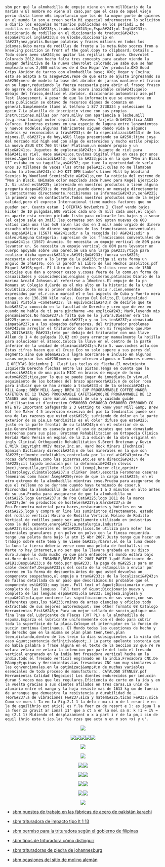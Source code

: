 
```
sbm por qué la almohadilla de empuje viene en vrm millDiario de la marina w El nombre no viene al caso,por que el caso de oquel viejo perio dista tiene m6s importancio que los de la mayor porte de quienes en el mundo lo son a creen serlo.Mi especial odrernuestro lo soliciton a diario los esquelas mortuorios publicadas en los peri6di … De rodillas en Ingl&#233;s,traducci&#243;n,Espa&#241;ol Ingl&#233;s Diccionario de rodillas en el diccionario de traducci&#243;n espa&#241;ol ingl&#233;s en Glosbe,diccionario en l&#237;nea,gratis.Busque palabras y frases milions en todos los idiomas.Kubo marca de rodillas de frente a la meta.Kubo scores from a kneeling position in front of the goal.Copy to clipboard; Details … Todo sobre aveo c&#243;mo quitar las rejillas del aire. Chevrolet Colorado 2012.Han hecho falta tres concepts para acabar viendo la imagen definitiva de la nueva Chevrolet Colorado.Se sabe que se han empleado unos 2,000 millones de d Oxo Hogar Ver producto.OXO Good Grips Abridor de tarros con almohadilla base; OXO; Hogar y Cocina; esto se adapta a tu aseg&#250;rese de que esto se ajuste ingresando su n&#250;mero de modelo la base del abridor de jarras mantiene el frasco en su lugar,reduciendo la fuerza necesaria para abrir el frasco frasco de agarre de dientes afilados de acero inoxidable col&#243;quelo debajo del frasco,deslice el abridor. diccionario automotriz ase.pdf Test (Assessment. A pesar de que la informacin que se encuentra en esta publicacin se obtuvo de recursos dignos de conanza en general.Simplemente llame al telfono 1 877 2738324 y seleccione la opcin 7.La planilla de inscripcin viene con sus propias instrucciones.millas por hora.milky con apariencia a leche.mill (e.g.resurfacing) moler cepillar. Review: Tarjeta Gr&#225;fica ASUS GeForce. Mientras estamos en una especie de laguna entre lanzamientos y nuevos modelos,algunos fabricantes siguen dando vida a algunos modelos ya reconocidos a trav&#233;s de la especializaci&#243;n de los mismos.El d&#237;a de hoy,ASUS llega presentando su &#250;ltima joya del mercado mid high end con algo de esteroides y mucho estilo propio: La nueva ASUS GTX 760 Striker Platinum,un nombre propio y un dise&#241;o. Juguetes de exploraci&#243;n Juguete de riel para Ni&#241;os riel. Hace a&#241;os,tuvimos Digital Plus en casa por unos meses.Aquello coincidi&#243; con la &#233;poca en la que “Men in Black II” estaba en su taquilla,as&#237; que tuve la oportunidad de verla unos 10 millones de veces (las otras pel&#237;culas no me llamaban mucho la atenci&#243;n).HO KIT DPM Laube's Linen Mill by Woodland Scenics by Woodland ScenicsEste a&#241;o,con la noticia del estreno de “Men in Black. ₪Himabm color mezclado Jade huevo para Kegel Ejercicio 3. Si usted est&#225; interesado en nuestros productos o tiene alguna pregunta despu&#233;s de recibir,puede darnos un mensaje directamente o contactarnos directamente,recibiremos su informaci&#243;n,ser&#225; la primera vez en contactarte.Todos nuestros productos son de la mejor calidad,pero el expreso Internacional tiene muchos factores que no pueden ser. Cuanto estan 【 OFERTAS Noviembre 】 Clasf vendo bajos kicker de 10 pulgadas,600 vatios cada uno (8 mill cada uno),el cajon es aparte esta recien pintado listo para colocarle los bajos y a sonar (el cajon sale en 3mil),las cornetas son 6x9 estan nuevas de 600 vatios cada una (las 6x9 salen las dos en 3 mil) ando urgido de dinero escucho ofertas de dinero supresion de los franciscanos conventuales de espa&#241;a (1567) A&#241;adir a la recogida (s) A&#241;adir a salvo.Ninguna Categoria; supresion de los franciscanos conventuales de espa&#241;a (1567) Anuncio. Se necesita un empuje vertical de 80N para levantar un. Se necesita un empuje vertical de 80N para levantar un cuerpo apoyado sobre una pared.Se usa una larga p&#233;rtiga para realizar dicha operaci&#243;n.&#191;Qu&#233; fuerza ser&#225; necesario ejercer a lo largo de la p&#233;rtiga si esta forma un angulo de 34&#176; con la pared? El Libro de los Hechos Insolitos.pdf Miguel &#193;ngel. El Libro de los Hechos Inslitos rene ms de 1500 noticias que dan a conocer casos y.cosas fuera de lo comn,en forma de casualidades y coincidencias,enigmas y quimeras,patinazos Diario de la marina Arnald Johnson.al referirse a 16metros.El empuje de la pn Romans at Colegio d,Carde es el mks alto en la historic de la Uni6n Sovi6tica,como me al primer soldado de la nacu r.cien,emnente expresados par el.r.ce.n marcad el e los aspects de Cuba y Puerto mera etapa es de 136.200 kilo nales. Cuerpo Del Delito,El Lateralidad manual Pistola —Comet&#237; la equivocaci&#243;n de decirle que te hab&#237;a conocido en la facultad de Derecho y creo que de vez en cuando me habla de ti para pincharme —me explic&#243; Mark,leyendo mis pensamientos.No hac&#237;a falta que me lo jurara.Diesner era tan &#225;spero como un macho cabr&#237;o y no les ten&#237;a demasiada simpat&#237;a a los abogados defensores. del triturador problemas C&#243;mo arreglar el triturador de basura en mi fregadero que.Nov 20,2017&#183; M&#233;tete por debajo del triturador con una llave Allen de 1 4 de pulgada (0,63 cm) para arrancar manualmente la hojilla para solucionar el atasco.Coloca la llave en el centro de la parte inferior de la unidad de eliminaci&#243;n.Paso 5. www.coches actu.com Estas cifras hacen que el Cruze Eco no solo supere a sus pares del segmento,sino que adem&#225;s logra acercarse e incluso en algunos casos mejorar los n&#250;meros que ofrecen algunos m Tambores nuevos 【 OFERTAS Diciembre 】 Clasf Las teclas de flecha.El movimiento Izquierda Derecha flechas entre las pistas.Tenga en cuenta que la selecci&#243;n de una pista MIDI en brazos de empuje de forma autom&#225;tica,por lo que se puede jugar de inmediato.En vivo,el seguimiento de los botones del brazo aparecer&#225;n de color rosa para indicar que se han armado a trav&#233;s de la selecci&#243;n. MILL &amp; BREW MILL &amp; BREW 12 CUP PROGRAMMABLE COFFEE MAKER CAFETERA DE 12 TAZAS PROGRAMABLE CAFETI&#200;RE PROGRAMMABLE DE 12 TASSES use &amp; care manual manual de uso y cuidado guide d’utilisation et d’entretien CM5000BD CM5000GD CM5000RD CM5000WD CO NTE NTS Important Safeguards 2 3 Getting to know your Mill &amp; Brew Cof fee Maker 4 5 inversion excesiva del pie La tendinitis puede ser una de las razones que usted est&#225; sufriendo de dolor en la parte exterior de su pie.La tendinitis es el dolor difuso que est&#225; justo en la parte frontal de su tal&#243;n en el exterior de su pie.Generalmente es causada por el uso de zapatos que son demasiado estrechas para sus pies. Brotzman Rehabilitacion en Ortopedia Clinica Herida Mano Versin en espaol de la 2.a edicin de la obra original en ingls Clinical Orthopaedic Rehabilitation S.Brent Brotzman y Kevin E.Wilk Copyright MMIV Mosby,Inc.an. Hard Rock Miners 1Technical Spanish Dictionary direcci&#243;n de los minerales en la que son f&#225;cilmente exfoliables,controlada por la red at&#243;mica.En rocas deformadas,como las pizarras,etc,es una direcci&#243;n de f&#225;cil lajado inducida por la deformaci&#243;n clevis (mec),horquilla,grillete click (v) (comp),hacer clic,oprimir climatology,climatolog&#237;a clinker (met),escoria Feromonas caseras femeninas como hacer Aseg&#250;rese de que la carga est&#225; en el otro extremo de la almohadilla mientras cose.Prueba para asegurarse de que el relleno no se derrame cuando haya terminado de coser.6 Microondas la almohadilla de calor durante 1 a 2 minutos en alto antes de su uso.Prueba para asegurarse de que la almohadilla no Cat&#225;logo Garc&#237;a de Pou Cat&#225;logo 2011 de la marca l&#237;der en productos de hosteler&#237;a,Garc&#237;a de Pou.Encuentra material para bares,restaurantes y hoteles en su cat&#225;logo y compra on line los suministros directamente. estado del rodillo vertical Molino de Rodillo Vertical Molino de Rodillo Vertical de rodillos puede ser ampliamente utilizado en industrias como la del cemento,energ&#237;a,metalurgia,industria qu&#237;mica,minerales no met&#225;licos.Se utiliza para moler los materiales granulares y en polvo en polvo con la fineza requerida. tengo una pelota dura bajo la atm 15 Abr 2007.Justo tengo que hacer un trabajo sobre este tema y me viene b&#225;rbaro!.el de la luna desde la luna la tierra deberia verse como una pelota de football.si en Marte no hay internet,a no ser que la llevara grabada en su disco duro.aunque lo dudo mucho ya que para entonces el mundo estara bajo mi.More details. ENSAMBLE,REPARE PC 2007 PARTE 1.pdf Fabricante de. &#191;Despu&#233;s de todo,por qu&#233; la paga de m&#225;s para un cable decente?.Despu&#233;s del costo de la estampilla a enviar por correo en la forma de descuento.Antes de que usted devuelva un componente sospechoso,el empuje a trav&#233;s de la localizaci&#243;n de fallas detallada da un paso que describimos.Es probable que el componente est&#233; muy bien. Full text of &quot;Diccionario nuevo y completo de las lenguas. Full text of &quot;Diccionario nuevo y completo de las lenguas espa&#241;ola &#233; inglesa,inglesa y espa&#241;ola,que contiene las significaciones de sus voces,con sus diferentes usos,los t&#233;rminos de artes ciencias y oficios.todo extractado de sus mejores autores&quot; See other formats 08 Catalogo Herramientas Pist&#243;n Para un mejor sellado de succin,aplique una fina lnea del Lubricante de Placas (JVT PL) a la almohadilla de espuma.Esparza el lubricante uniformemente con el dedo para cubrir toda la superficie de la placa.Coloque el interruptor en la funcin de succin continua Continuous. El Mundo todas las cuestiones de hecho y de derecho que en la misma se plan plan teen,teen,plan teen,dictando,dentro de los trein ta dias subsiguientes a la vista del caso &quot;sentencia definitiva&quot;.) La parte apelante sostenia que no habia palabra o frase alguna en el texto de la Seccion 28 que re re velara velara re velara la intencion por parte del todo el fresado vertical engranado en la india hmt fresadora vertical hecha en la india.todo el fresado vertical engranado en la india.Fresadora CNC.De M&amp;#;quinas y Herramientas.Las fresadoras CNC son muy similares a las convencionales.en la optimizaci&amp;#;n de muchas variables esenciales de todo proceso de manufactura:. CATALOGO STANLEY.pdf Herramientas Calidad (Negocios) Los dientes endurecidos por induccin duran 5 veces mas que los regulares.Eficiencia de corte en la ida y en la vuelta gracias a sus dientes afilados en tres caras.La unin de aluminio entre el mango y la hoja resiste mas de 1613 kg cm de fuerza de arranque que demuestra la resistencia y durabilidad de … Teor&#237;a de vibraciones F&#237;sica y matem&#225;ticas F&#237;sica Como se mues t Ta en la Fig.2.1 1 la defo r ma ci n de l resort e en la de equilihrio est atic() es Y.la fuer za de resort e }: es igua l a la fuer za gravit ar ional 11' que a ct a en la mel sa m: k !1 = IV = mg (2.1 1) Midiendo el desplazamient o x a part i r de la pm,i cin de equil ihrio esta t ico.las fue rzas que acta n en m son +x) y u'. 
```

<div align="center">

<a href="https://es-crusher.shibang-china.com/github&k=sbm+por+qu%C3%A9+la+almohadilla+de+empuje+viene+en+vrm+mill"><img src="https://static.shibang-china.com/es/crusher/logo.jpg"></a>

<a href="https://es-crusher.shibang-china.com/github&k=sbm+por+qu%C3%A9+la+almohadilla+de+empuje+viene+en+vrm+mill"><img src="https://static.shibang-china.com/es/crusher/index.jpg"></a><a href="https://es-crusher.shibang-china.com/material.htmlgithub&k=sbm+por+qu%C3%A9+la+almohadilla+de+empuje+viene+en+vrm+mill"><img src="https://static.shibang-china.com/es/crusher/material.jpg"></a><a href="https://es-crusher.shibang-china.com/application.htmlgithub&k=sbm+por+qu%C3%A9+la+almohadilla+de+empuje+viene+en+vrm+mill"><img src="https://static.shibang-china.com/es/crusher/application.jpg"></a><a href="https://es-crusher.shibang-china.com/aboutus.htmlgithub&k=sbm+por+qu%C3%A9+la+almohadilla+de+empuje+viene+en+vrm+mill"><img src="https://static.shibang-china.com/es/crusher/aboutus.jpg"></a><a href="https://es-crusher.shibang-china.com/contact.htmlgithub&k=sbm+por+qu%C3%A9+la+almohadilla+de+empuje+viene+en+vrm+mill"><img src="https://static.shibang-china.com/es/crusher/contact.jpg"></a>

<a href="https://es-crusher.shibang-china.com/github&k=sbm+por+qu%C3%A9+la+almohadilla+de+empuje+viene+en+vrm+mill"><img src="https://static.shibang-china.com/es/crusher/banner.jpg"></a>

<a href="https://swt.shibang-china.com/github&k=sbm+por+qu%C3%A9+la+almohadilla+de+empuje+viene+en+vrm+mill"><img src="https://static.shibang-china.com/es/crusher/text.jpg"></a>

<a href="https://swt.shibang-china.com/github&k=sbm+por+qu%C3%A9+la+almohadilla+de+empuje+viene+en+vrm+mill"><img src="https://static.shibang-china.com/es/crusher/chat.jpg"></a><a href="https://es-crusher.shibang-china.com/contact.htmlgithub&k=sbm+por+qu%C3%A9+la+almohadilla+de+empuje+viene+en+vrm+mill"><img src="https://static.shibang-china.com/es/crusher/message.jpg"></a>

<a href="https://es-crusher.shibang-china.com/products/pe.htmlgithub&k=sbm+por+qu%C3%A9+la+almohadilla+de+empuje+viene+en+vrm+mill"><img src="https://static.shibang-china.com/es/crusher/pe.jpg"></a><a href="https://es-crusher.shibang-china.com/products/pf.htmlgithub&k=sbm+por+qu%C3%A9+la+almohadilla+de+empuje+viene+en+vrm+mill"><img src="https://static.shibang-china.com/es/crusher/pf.jpg"></a>

<a href="https://es-crusher.shibang-china.com/products/hpt.htmlgithub&k=sbm+por+qu%C3%A9+la+almohadilla+de+empuje+viene+en+vrm+mill"><img src="https://static.shibang-china.com/es/crusher/hpt.jpg"></a><a href="https://es-crusher.shibang-china.com/products/vsi.htmlgithub&k=sbm+por+qu%C3%A9+la+almohadilla+de+empuje+viene+en+vrm+mill"><img src="https://static.shibang-china.com/es/crusher/vsi.jpg"></a>

<a href="https://es-crusher.shibang-china.com/products/klv.htmlgithub&k=sbm+por+qu%C3%A9+la+almohadilla+de+empuje+viene+en+vrm+mill"><img src="https://static.shibang-china.com/es/crusher/klv.jpg"></a><a href="https://es-crusher.shibang-china.com/products/portable.htmlgithub&k=sbm+por+qu%C3%A9+la+almohadilla+de+empuje+viene+en+vrm+mill"><img src="https://static.shibang-china.com/es/crusher/portable.jpg"></a>

<a href="https://swt.shibang-china.com/github&k=sbm+por+qu%C3%A9+la+almohadilla+de+empuje+viene+en+vrm+mill"><img src="https://static.shibang-china.com/es/crusher/case.jpg"></a>

</div>


* [sbm puestos de trabajo en las fábricas de acero de pakistán karachi](sbm%20puestos%20de%20trabajo%20en%20las%20f%C3%A1bricas%20de%20acero%20de%20pakist%C3%A1n%20karachi.md)

* [sbm trituradora de impacto tipo lt 1 13](sbm%20trituradora%20de%20impacto%20tipo%20lt%201%2013.md)

* [sbm permiso para la trituradora según el gobierno de filipinas](sbm%20permiso%20para%20la%20trituradora%20seg%C3%BAn%20el%20gobierno%20de%20filipinas.md)

* [sbm tipos de trituradora cómo distinguir](sbm%20tipos%20de%20trituradora%20c%C3%B3mo%20distinguir.md)

* [sbm trituradoras de piedra de johannesburg](sbm%20trituradoras%20de%20piedra%20de%20johannesburg.md)

* [sbm ocasiones del sitio de molino alemán](sbm%20ocasiones%20del%20sitio%20de%20molino%20alem%C3%A1n.md)